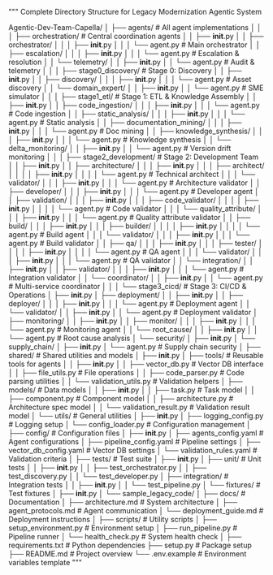 """
Complete Directory Structure for Legacy Modernization Agentic System

Agentic-Dev-Team-Capella/
│
├── agents/                                    # All agent implementations
│   │
│   ├── orchestration/                         # Central coordination agents
│   │   ├── __init__.py
│   │   ├── orchestrator/
│   │   │   ├── __init__.py
│   │   │   └── agent.py                       # Main orchestrator
│   │   ├── escalation/
│   │   │   ├── __init__.py
│   │   │   └── agent.py                       # Escalation & resolution
│   │   └── telemetry/
│   │       ├── __init__.py
│   │       └── agent.py                       # Audit & telemetry
│   │
│   ├── stage0_discovery/                      # Stage 0: Discovery
│   │   ├── __init__.py
│   │   ├── discovery/
│   │   │   ├── __init__.py
│   │   │   └── agent.py                       # Asset discovery
│   │   └── domain_expert/
│   │       ├── __init__.py
│   │       └── agent.py                       # SME simulator
│   │
│   ├── stage1_etl/                            # Stage 1: ETL & Knowledge Assembly
│   │   ├── __init__.py
│   │   ├── code_ingestion/
│   │   │   ├── __init__.py
│   │   │   └── agent.py                       # Code ingestion
│   │   ├── static_analysis/
│   │   │   ├── __init__.py
│   │   │   └── agent.py                       # Static analysis
│   │   ├── documentation_mining/
│   │   │   ├── __init__.py
│   │   │   └── agent.py                       # Doc mining
│   │   ├── knowledge_synthesis/
│   │   │   ├── __init__.py
│   │   │   └── agent.py                       # Knowledge synthesis
│   │   └── delta_monitoring/
│   │       ├── __init__.py
│   │       └── agent.py                       # Version drift monitoring
│   │
│   ├── stage2_development/                    # Stage 2: Development Team
│   │   ├── __init__.py
│   │   ├── architecture/
│   │   │   ├── __init__.py
│   │   │   ├── architect/
│   │   │   │   ├── __init__.py
│   │   │   │   └── agent.py                   # Technical architect
│   │   │   └── validator/
│   │   │       ├── __init__.py
│   │   │       └── agent.py                   # Architecture validator
│   │   ├── developer/
│   │   │   ├── __init__.py
│   │   │   └── agent.py                       # Developer agent
│   │   ├── validation/
│   │   │   ├── __init__.py
│   │   │   ├── code_validator/
│   │   │   │   ├── __init__.py
│   │   │   │   └── agent.py                   # Code validator
│   │   │   └── quality_attribute/
│   │   │       ├── __init__.py
│   │   │       └── agent.py                   # Quality attribute validator
│   │   ├── build/
│   │   │   ├── __init__.py
│   │   │   ├── builder/
│   │   │   │   ├── __init__.py
│   │   │   │   └── agent.py                   # Build agent
│   │   │   └── validator/
│   │   │       ├── __init__.py
│   │   │       └── agent.py                   # Build validator
│   │   ├── qa/
│   │   │   ├── __init__.py
│   │   │   ├── tester/
│   │   │   │   ├── __init__.py
│   │   │   │   └── agent.py                   # QA agent
│   │   │   └── validator/
│   │   │       ├── __init__.py
│   │   │       └── agent.py                   # QA validator
│   │   └── integration/
│   │       ├── __init__.py
│   │       ├── validator/
│   │       │   ├── __init__.py
│   │       │   └── agent.py                   # Integration validator
│   │       └── coordinator/
│   │           ├── __init__.py
│   │           └── agent.py                   # Multi-service coordinator
│   │
│   └── stage3_cicd/                           # Stage 3: CI/CD & Operations
│       ├── __init__.py
│       ├── deployment/
│       │   ├── __init__.py
│       │   ├── deployer/
│       │   │   ├── __init__.py
│       │   │   └── agent.py                   # Deployment agent
│       │   └── validator/
│       │       ├── __init__.py
│       │       └── agent.py                   # Deployment validator
│       ├── monitoring/
│       │   ├── __init__.py
│       │   ├── monitor/
│       │   │   ├── __init__.py
│       │   │   └── agent.py                   # Monitoring agent
│       │   └── root_cause/
│       │       ├── __init__.py
│       │       └── agent.py                   # Root cause analysis
│       └── security/
│           ├── __init__.py
│           └── supply_chain/
│               ├── __init__.py
│               └── agent.py                   # Supply chain security
│
├── shared/                                    # Shared utilities and models
│   ├── __init__.py
│   ├── tools/                                 # Reusable tools for agents
│   │   ├── __init__.py
│   │   ├── vector_db.py                       # Vector DB interface
│   │   ├── file_utils.py                      # File operations
│   │   ├── code_parser.py                     # Code parsing utilities
│   │   └── validation_utils.py                # Validation helpers
│   ├── models/                                # Data models
│   │   ├── __init__.py
│   │   ├── task.py                            # Task model
│   │   ├── component.py                       # Component model
│   │   ├── architecture.py                    # Architecture spec model
│   │   └── validation_result.py               # Validation result model
│   └── utils/                                 # General utilities
│       ├── __init__.py
│       ├── logging_config.py                  # Logging setup
│       └── config_loader.py                   # Configuration management
│
├── config/                                    # Configuration files
│   ├── __init__.py
│   ├── agents_config.yaml                     # Agent configurations
│   ├── pipeline_config.yaml                   # Pipeline settings
│   ├── vector_db_config.yaml                  # Vector DB settings
│   └── validation_rules.yaml                  # Validation criteria
│
├── tests/                                     # Test suite
│   ├── __init__.py
│   ├── unit/                                  # Unit tests
│   │   ├── __init__.py
│   │   ├── test_orchestrator.py
│   │   ├── test_discovery.py
│   │   └── test_developer.py
│   ├── integration/                           # Integration tests
│   │   ├── __init__.py
│   │   └── test_pipeline.py
│   └── fixtures/                              # Test fixtures
│       ├── __init__.py
│       └── sample_legacy_code/
│
├── docs/                                      # Documentation
│   ├── architecture.md                        # System architecture
│   ├── agent_protocols.md                     # Agent communication
│   └── deployment_guide.md                    # Deployment instructions
│
├── scripts/                                   # Utility scripts
│   ├── setup_environment.py                   # Environment setup
│   ├── run_pipeline.py                        # Pipeline runner
│   └── health_check.py                        # System health check
│
├── requirements.txt                           # Python dependencies
├── setup.py                                   # Package setup
├── README.md                                  # Project overview
└── .env.example                               # Environment variables template
"""
